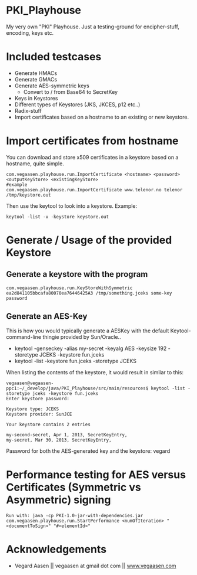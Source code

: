 PKI_Playhouse
=============

My very own "PKI" Playhouse. Just a testing-ground for encipher-stuff, encoding, keys etc.

# Included testcases

* Generate HMACs
* Generate GMACs
* Generate AES-symmetric keys
    * Convert to / from Base64 to SecretKey
* Keys in Keystores
* Different types of Keystores (JKS, JKCES, p12 etc..)
* Radix-stuff
* Import certificates based on a hostname to an existing or new keystore.

# Import certificates from hostname

You can download and store x509 certificates in a keystore based on a hostname, quite simple.

    com.vegaasen.playhouse.run.ImportCertificate <hostname> <password> <outputKeyStore> <existingKeyStore>
    #example
    com.vegaasen.playhouse.run.ImportCertificate www.telenor.no telenor /tmp/keystore.out

Then use the keytool to look into a keystore. Example:

    keytool -list -v -keystore keystore.out

# Generate / Usage of the provided Keystore

## Generate a keystore with the program

    com.vegaasen.playhouse.run.KeyStoreWithSymmetric ea2d841105bbcafa80070ea76446425A3 /tmp/something.jceks some-key password

## Generate an AES-Key

This is how you would typically generate a AESKey with the default Keytool-command-line thingie provided by Sun/Oracle..

* keytool -genseckey -alias my-secret -keyalg AES -keysize 192 -storetype JCEKS -keystore fun.jceks
* keytool -list -keystore fun.jceks -storetype JCEKS

When listing the contents of the keystore, it would result in similar to this:

    vegaasen@vegaasen-ppc1:~/_develop/java/PKI_Playhouse/src/main/resources$ keytool -list -storetype jceks -keystore fun.jceks
    Enter keystore password:

    Keystore type: JCEKS
    Keystore provider: SunJCE

    Your keystore contains 2 entries

    my-second-secret, Apr 1, 2013, SecretKeyEntry,
    my-secret, Mar 30, 2013, SecretKeyEntry,

Password for both the AES-generated key and the keystore: vegard

# Performance testing for AES versus Certificates (Symmetric vs Asymmetric) signing

    Run with: java -cp PKI-1.0-jar-with-dependencies.jar com.vegaasen.playhouse.run.StartPerformance <numOfIteration> "<documentToSign>" "#<elementId>"

# Acknowledgements

- Vegard Aasen || vegaasen at gmail dot com || www.vegaasen.com